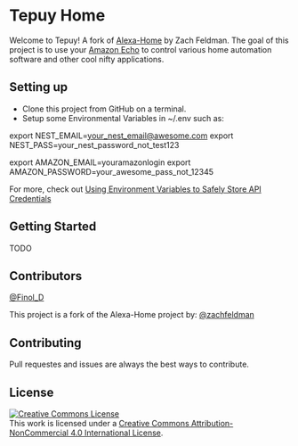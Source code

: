 # Tepuy Home

Welcome to Tepuy! A fork of [Alexa-Home](https://github.com/zachfeldman/alexa-home) by Zach Feldman. The goal of this project is to use your [Amazon Echo](http://amzn.to/1DO0ax3) to control various home automation software and other cool nifty applications.

## Setting up

* Clone this project from GitHub on a terminal.
* Setup some Environmental Variables in ~/.env such as:


export NEST_EMAIL=your_nest_email@awesome.com
export NEST_PASS=your_nest_password_not_test123

export AMAZON_EMAIL=youramazonlogin
export AMAZON_PASSWORD=your_awesome_pass_not_12345


For more, check out [Using Environment Variables to Safely Store API Credentials](http://blog.zfeldman.com/2014-04-07-Using-Environment-Variables-to-Safely-Store-API-Credentials)

## Getting Started

TODO

## Contributors

[@Finol_D](https://twitter.com/Finol_D)

This project is a fork of the Alexa-Home project by:
[@zachfeldman](https://twitter.com/zachfeldman)

## Contributing

Pull requestes and issues are always the best ways to contribute.

## License

<a rel="license" href="http://creativecommons.org/licenses/by-nc/4.0/"><img alt="Creative Commons License" style="border-width:0" src="https://i.creativecommons.org/l/by-nc/4.0/88x31.png" /></a><br />This work is licensed under a <a rel="license" href="http://creativecommons.org/licenses/by-nc/4.0/">Creative Commons Attribution-NonCommercial 4.0 International License</a>.
